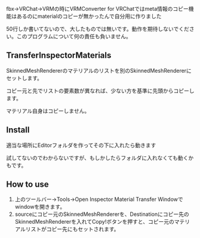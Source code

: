 fbx→VRChat→VRMの時にVRMConverter for VRChatではmeta情報のコピー機能はあるのにmaterialのコピーが無かったんで自分用に作りました

50行しか書いてないので、大したものでは無いです。動作を期待しないでください。このプログラムについて何の責任も負いません。

## TransferInspectorMaterials
SkinnedMeshRendererのマテリアルのリストを別のSkinnedMeshRendererにセットします。

コピー元と先でリストの要素数が異なれば、少ない方を基準に先頭からコピーします。

マテリアル自身はコピーしません。


## Install
適当な場所にEditorフォルダを作ってその下に入れたら動きます

試してないのでわからないですが、もしかしたらフォルダに入れなくても動くかもです。

## How to use

1. 上のツールバー→Tools→Open Inspector Material Transfer Windowでwindowを開きます。
2. sourceにコピー元のSkinnedMeshRendererを、Destinationにコピー先のSkinnedMeshRendererを入れてCopy!ボタンを押すと、コピー元のマテリアルリストがコピー先にもセットされます。

